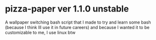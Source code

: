 # pizza-paper ver 1.1.0 unstable
A wallpaper switching bash script that I made to try and learn some bash (because I think Ill use it in future careers) and because I wanted it to be customizable to me, I use linux btw
